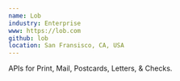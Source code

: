 ```yaml
---
name: Lob
industry: Enterprise
www: https://lob.com
github: lob
location: San Fransisco, CA, USA
---
```

APIs for Print, Mail, Postcards, Letters, & Checks.
